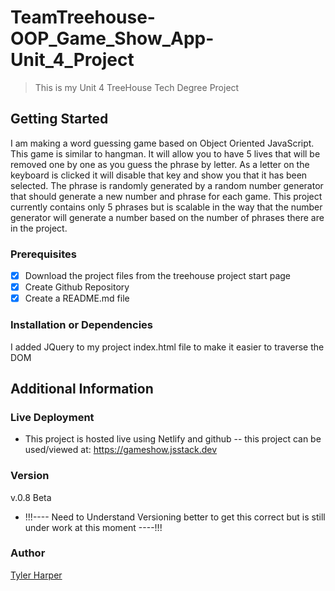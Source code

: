 # TeamTreehouse-OOP_Game_Show_App-Unit_4_Project

> This is my Unit 4 TreeHouse Tech Degree Project

## Getting Started
 I am making a word guessing game based on Object Oriented JavaScript. This game is similar to hangman. It will allow you to have 5 lives that will be removed one by one as you guess the phrase by letter. As a letter on the keyboard is clicked it will disable that key and show you that it has been selected. The phrase is randomly generated by a random number generator that should generate a new number and phrase for each game. This project currently contains only 5 phrases but is scalable in the way that the number generator will generate a number based on the number of phrases there are in the project. 

### Prerequisites
 - [x] Download the project files from the treehouse project start page
 - [x] Create Github Repository
 - [x] Create a README.md file
 
 ### Installation or Dependencies
 
 I added JQuery to my project index.html file to make it easier to traverse the DOM
 
 ## Additional Information
 
 ### Live Deployment
 - This project is hosted live using Netlify and github
  -- this project can be used/viewed at: https://gameshow.jsstack.dev
 
 ### Version
  v.0.8 Beta
   - !!!---- Need to Understand Versioning better to get this correct but is still under work at this moment ----!!!
  
  ### Author
  [Tyler Harper](https://resume.jsstack.dev/)
